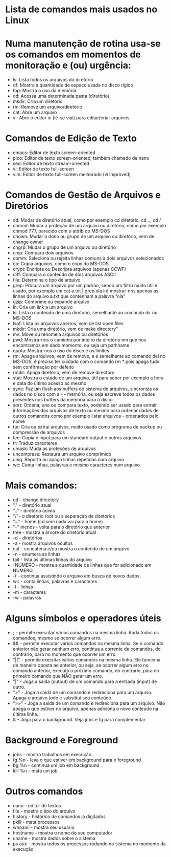
# Lista de comandos mais usados no Linux
# Numa manutenção de rotina usa-se os comandos em momentos de monitoração e (ou) urgência:

- ls: Lista todos os arquivos do diretório
- df: Mostra a quantidade de espaço usada no disco rígido
- top: Mostra o uso da memória
- cd: Acessa uma determinada pasta (diretório)
- mkdir: Cria um diretório
- rm: Remove um arquivo/diretório
- cat: Abre um arquivo
- vi: Abre o editor vi (lê-se viai) para editar/criar arquivos

# Comandos de Edição de Texto
- emacs: Editor de texto screen-oriented
- pico: Editor de texto screen-oriented, também chamado de nano
- sed: Editor de texto stream-oriented
- vi: Editor de texto full-screen
- vim: Editor de texto full-screen melhorado (vi improved)

# Comandos de Gestão de Arquivos e Diretórios
- cd: Mudar de diretório atual, como por exemplo cd diretório, cd .., cd /
- chmod: Mudar a proteção de um arquivo ou diretório, como por exemplo chmod 777, parecido com o attrib do MS-DOS
- chown: Mudar o dono ou grupo de um arquivo ou diretório, vem de change owner
- chgrp: Mudar o grupo de um arquivo ou diretório
- cmp: Compara dois arquivos
- comm: Seleciona ou rejeita linhas comuns a dois arquivos selecionados
- cp: Copia arquivos, como o copy do MS-DOS
- crypt: Encripta ou Descripta arquivos (apenas CCWF)
- diff: Compara o conteúdo de dois arquivos ASCII
- file: Determina o tipo de arquivo
- grep: Procura um arquivo por um padrão, sendo um filtro muito útil e usado, por exemplo um cat a.txt | grep ola irá mostrar-nos apenas as linhas do arquivo a.txt que contenham a palavra “ola”
- gzip: Comprime ou expande arquivo
- ln: Cria um link a um arquivo
- ls: Lista o conteúdo de uma diretório, semelhante ao comando dir no MS-DOS
- lsof: Lista os arquivos abertos, vem de list open files
- mkdir: Cria uma diretório, vem de make directory”
- mv: Move ou renomeia arquivos ou diretórios
- pwd: Mostra-nos o caminho por inteiro da diretório em que nos encontramos em dado momento, ou seja um pathname
- quota: Mostra-nos o uso do disco e os limites
- rm: Apaga arquivos, vem de remove, e é semelhante ao comando del no MS-DOS, é preciso ter cuidado com o comando rm * pois apaga tudo sem confirmação por defeito
- rmdir: Apaga diretório, vem de remove directory
- stat: Mostra o estado de um arquivo, útil para saber por exemplo a hora e data do último acesso ao mesmo
- sync: Faz um flush aos buffers do sistema de arquivos, sincroniza os dados no disco com a - - memória, ou seja escreve todos os dados presentes nos buffers da memória para o disco
- sort: Ordena, une ou compara texto, podendo ser usado para extrair informações dos arquivos de texto ou mesmo para ordenar dados de outros comandos como por exemplo listar arquivos - ordenados pelo nome
- tar: Cria ou extrai arquivos, muito usado como programa de backup ou compressão de arquivos
- tee: Copia o input para um standard output e outros arquivos
- tr: Traduz caracteres
- umask: Muda as proteções de arquivos
- uncompress: Restaura um arquivo comprimido
- uniq: Reporta ou apaga linhas repetidas num arquivo
- wc: Conta linhas, palavras e mesmo caracteres num arquivo

#  Mais comandos:

- cd - change directory
- "." - diretório atual
- ".." - diretório acima
- "/"- o diretório root ou a separação de diretórios
- "~" - home (cd sem nada vai para a home)
- "-" menos - volta para o diretório que anterior
- tree - mostra a árvore do diretório atual
- -d - diretórios
- -a - mostra arquivos ocultos
- cat - concatena e/ou mostra o conteúdo de um arquivo
- -n - enumera as linhas
- tail - lista as últimas linhas do arquivo
- -NÚMERO - mostra a quantidade de linhas que for adicionado em NÚMERO.
- -f - continua assistindo o arquivo em busca de novos dados.
- wc - conta linhas, palavras e caracteres
- -l - linhas
- -m - caracteres
- -w - palavras

# Alguns símbolos e operadores úteis
- ; - permite executar vários comandos na mesma linha. Roda todos os comandos, mesmo se ocorrer algum erro.
- && - permite executar vários comandos na mesma linha. Se o comando anterior não gerar nenhum erro, continua a corrente de comandos, do contrário, para no momento que ocorrer um erro.
- "||" - permite executar vários comandos na mesma linha. Ele funciona de maneira oposta ao anterior, ou seja, se ocorrer algum erro no comando anterior, executa o próximo comando, do contrário, para no primeiro comando que NÃO gerar um erro.
- "|" - Joga a saída (output) de um comando para a entrada (input) de outro.
- ">" - Joga a saída de um comando e redireciona para um arquivo. Apaga o arquivo todo e substitui seu conteúdo.
- ">>" - Joga a saída de um comando e redireciona para um arquivo. Não apaga o que estiver no arquivo, apenas adiciona o novo conteúdo na última linha.
- & - Joga para o background. Veja jobs e fg para complementar
# Background e Foreground
- jobs - mostra trabalhos em execução
- fg %n - leva o que estiver em background para o foreground
- bg %n - continua um job em background
- kill %n - mata um job
# Outros comandos
- nano - editor de textos
- file - mostra o tipo do arquivo
- history - histórico de comandos já digitados
- pkill - mata processos
- whoami - mostra seu usuário
- hostname - mostra o nome do seu computador
- uname - mostra dados sobre o sistema
- ps aux - mostra todos os processos rodando no sistema no momento da execução
